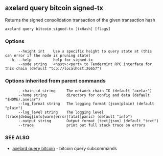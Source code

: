 ## axelard query bitcoin signed-tx

Returns the signed consolidation transaction of the given transaction hash

```
axelard query bitcoin signed-tx [txHash] [flags]
```

### Options

```
      --height int    Use a specific height to query state at (this can error if the node is pruning state)
  -h, --help          help for signed-tx
      --node string   <host>:<port> to Tendermint RPC interface for this chain (default "tcp://localhost:26657")
```

### Options inherited from parent commands

```
      --chain-id string     The network chain ID (default "axelar")
      --home string         directory for config and data (default "$HOME/.axelar")
      --log_format string   The logging format (json|plain) (default "plain")
      --log_level string    The logging level (trace|debug|info|warn|error|fatal|panic) (default "info")
      --output string       Output format (text|json) (default "text")
      --trace               print out full stack trace on errors
```

### SEE ALSO

- [axelard query bitcoin](axelard_query_bitcoin.md)	 - bitcoin query subcommands
